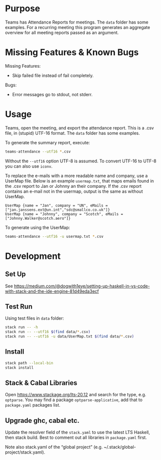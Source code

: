 # Purpose

Teams has Attendance Reports for meetings. The `data` folder has some examples. For a recurring meeting this program generates an aggregate overview for all meeting reports passed as an argument.

# Missing Features & Known Bugs

Missing Features:
- Skip failed file instead of fail completely.
    
Bugs:
- Error messages go to stdout, not stderr.

# Usage
Teams, open the meeting, and export the attendance report. This is a .csv file, in (stupid) UTF-16 format. The `data` folder has some examples.

To generate the summary report, execute:
```bash
teams-attendance --utf16 *.csv
```
Without the `--utf16` option UTF-8 is assumed. To convert UTF-16 to UTF-8 you can also use `iconv`.

To replace the e-mails with a more readable name and company, use a UserMap file. Below is an example `usermap.txt`, 
that maps emails found in the .csv report to Jan or Johnny an their company. If the .csv report contains an e-mail
not in the usermap, output is the same as without UserMap.

```
UserMap {name = "Jan", company = "UN", eMails = ["jan.janssens.ext@un.int","sdc@smallco.co.uk"]}
UserMap {name = "Johnny", company = "Scotch", eMails = ["Johnny.Walker@scotch.aero"]}
```

To generate using the UserMap:
```bash 
teams-attendance --utf16 -u usermap.txt *.csv
```

# Development

## Set Up

See https://medium.com/@dogwith1eye/setting-up-haskell-in-vs-code-with-stack-and-the-ide-engine-81d49eda3ecf

## Test Run
Using test files in `data` folder:
```bash
stack run -- -h
stack run -- --utf16 $(find data/*.csv)
stack run -- --utf16 -u data/UserMap.txt $(find data/*.csv)
```

## Install
```bash
stack path --local-bin
stack install
```

## Stack & Cabal Libraries
Open https://www.stackage.org/lts-20.12 and search for the type, e.g. `optparse`. You may find a package `optparse-applicative`, add that to `package.yaml` packages list.

## Upgrade ghc, cabal etc.

Update the resolver field of the `stack.yaml` to use the latest LTS Haskell, then stack build.
Best to comment out all libraries in `package.yaml` first.

Note also stack.yaml of the “global project” (e.g. ~/.stack/global-project/stack.yaml).